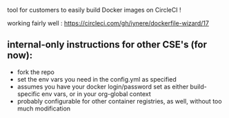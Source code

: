 tool for customers to easily build Docker images on CircleCI !

working fairly well : https://circleci.com/gh/iynere/dockerfile-wizard/17

## internal-only instructions for other CSE's (for now):

- fork the repo
- set the env vars you need in the config.yml as specified
- assumes you have your docker login/password set as either build-specific env vars, or in your org-global context
- probably configurable for other container registries, as well, without too much modification
